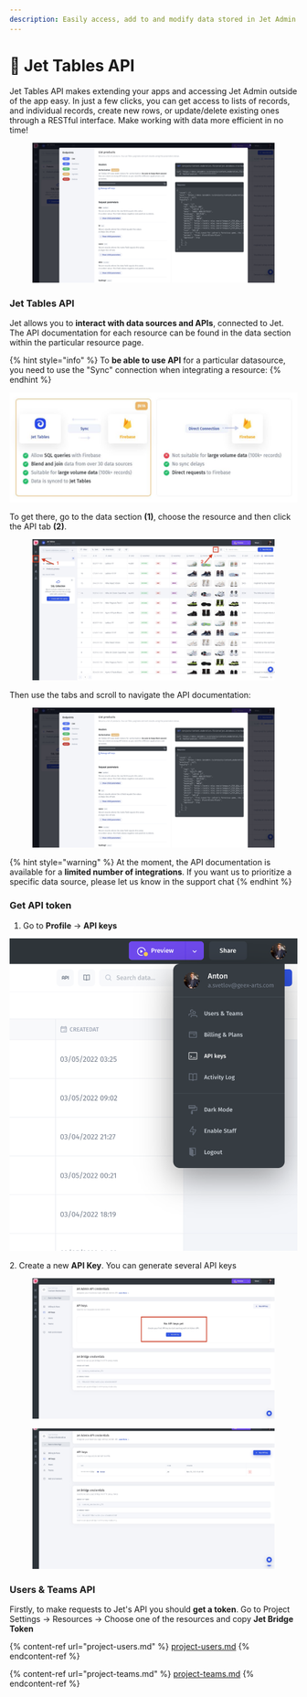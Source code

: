 ```yaml
---
description: Easily access, add to and modify data stored in Jet Admin from outside apps
---
```


# 🛫 Jet Tables API

Jet Tables API makes extending your apps and accessing Jet Admin outside of the app easy. In just a few clicks, you can get access to lists of records, and individual records, create new rows, or update/delete existing ones through a RESTful interface. Make working with data more efficient in no time!

<figure><img src="../../.gitbook/assets/api1.jpg" alt=""><figcaption></figcaption></figure>

### Jet Tables API

Jet allows you to **interact with data sources and APIs**, connected to Jet. The API documentation for each resource can be found in the data section within the particular resource page.&#x20;

{% hint style="info" %}
To **be able to use API** for a particular datasource, you need to use the "Sync" connection when integrating a resource:
{% endhint %}

![](../../.gitbook/assets/xgncf.JPG)

To get there, go to the data section **(1)**, choose the resource and then click the API tab **(2)**.

<figure><img src="../../.gitbook/assets/api0 (1).jpg" alt=""><figcaption></figcaption></figure>

Then use the tabs and scroll to navigate the API documentation:

<figure><img src="../../.gitbook/assets/api1 (2).jpg" alt=""><figcaption></figcaption></figure>

{% hint style="warning" %}
At the moment, the API documentation is available for a **limited number of integrations**. If you want us to prioritize a specific data source, please let us know in the support chat
{% endhint %}

### Get API token

1. Go to **Profile** -> **API keys**

![](<../../.gitbook/assets/image (11) (2).png>)

&#x20;

2\. Create a new **API Key**. You can generate several API keys

<figure><img src="../../.gitbook/assets/api2 (1).jpg" alt=""><figcaption></figcaption></figure>



<figure><img src="../../.gitbook/assets/api3 (2).jpg" alt=""><figcaption></figcaption></figure>

### Users & Teams API

Firstly, to make requests to Jet's API you should **get a token**. Go to Project Settings -> Resources ->  Choose one of the resources and copy **Jet Bridge Token**

{% content-ref url="project-users.md" %}
[project-users.md](project-users.md)
{% endcontent-ref %}

{% content-ref url="project-teams.md" %}
[project-teams.md](project-teams.md)
{% endcontent-ref %}

